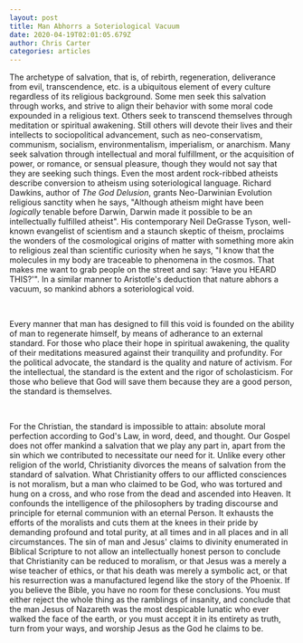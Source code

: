 ```yaml
---
layout: post
title: Man Abhorrs a Soteriological Vacuum
date: 2020-04-19T02:01:05.679Z
author: Chris Carter
categories: articles
---
```

The archetype of salvation, that is, of rebirth, regeneration, deliverance from evil, transcendence, etc. is a ubiquitous element of every culture regardless of its religious background. Some men seek this salvation through works, and strive to align their behavior with some moral code expounded in a religious text. Others seek to transcend themselves through meditation or spiritual awakening. Still others will devote their lives and their intellects to sociopolitical advancement, such as  neo-conservatism, communism, socialism, environmentalism, imperialism, or anarchism. Many seek salvation through intellectual and moral fulfillment, or the acquisition of power, or romance, or sensual pleasure, though they would not say that they are seeking such things. Even the most ardent rock-ribbed atheists describe conversion to atheism using soteriological language. Richard Dawkins, author of *The God Delusion*, grants Neo-Darwinian Evolution religious sanctity when he says, "Although atheism might have been *logically* tenable before Darwin, Darwin made it possible to be an intellectually fulfilled atheist". His contemporary Neil DeGrasse Tyson, well-known evangelist of scientism and a staunch skeptic of theism, proclaims the wonders of the cosmological origins of matter with something more akin to religious zeal than scientific curiosity when he says, "I know that the molecules in my body are traceable to phenomena in the cosmos. That makes me want to grab people on the street and say: ‘Have you HEARD THIS?'". In a similar manner to Aristotle's deduction that nature abhors a vacuum, so mankind abhors a soteriological void.

<br>

Every manner that man has designed to fill this void is founded on the ability of man to regenerate himself, by means of adherance to an external standard. For those who place their hope in spiritual awakening, the quality of their meditations measured against their tranquility and profundity. For the political advocate, the standard is the quality and nature of activism. For the intellectual, the standard is the extent and the rigor of scholasticism. For those who believe that God will save them because they are a good person, the standard is themselves.

<br>

For the Christian, the standard is impossible to attain: absolute moral perfection according to God's Law, in word, deed, and thought. Our Gospel does not offer mankind a salvation that we play any part in, apart from the sin which we contributed to necessitate our need for it. Unlike every other religion of the world, Christianity divorces the means of salvation from the standard of salvation. What Christianity offers to our afflicted consciences is not moralism, but a man who claimed to be God, who was tortured and hung on a cross, and who rose from the dead and ascended into Heaven. It confounds the intelligence of the philosophers by trading discourse and principle for eternal communion with an eternal Person. It exhausts the efforts of the moralists and cuts them at the knees in their pride by demanding profound and total purity, at all times and in all places and in all circumstances. The sin of man and Jesus' claims to divinity enumerated in Biblical Scripture to not allow an intellectually honest person to conclude that Christianity can be reduced to moralism, or that Jesus was a merely a wise teacher of ethics, or that his death was merely a symbolic act, or that his resurrection was a manufactured legend like the story of the Phoenix. If you believe the Bible, you have no room for these conclusions. You must either reject the whole thing as the ramblings of insanity, and conclude that the man Jesus of Nazareth was the most despicable lunatic who ever walked the face of the earth, or you must accept it in its entirety as truth, turn from your ways, and worship Jesus as the God he claims to be.
